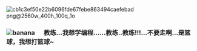 ![cb1c3ef50e22b6096fde67febe863494caefebad png@2560w_400h_100q_1o](https://user-images.githubusercontent.com/37802190/154300543-b57fc549-ce8a-47c2-92ec-38e4b381ec59.png)
### ![banana](https://user-images.githubusercontent.com/37802190/154302713-d4dbb96a-66d3-47fa-9d74-d2fa8d0d203f.png) &nbsp;&nbsp;&nbsp;&nbsp;&nbsp;教练...我想学编程......教练..教练!!!...不要走啊...是篮球，我想打篮球~
